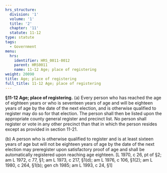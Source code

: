 ```yaml
---
hrs_structure:
  division: '1'
  volume: '1'
  title: '2'
  chapter: '11'
  statute: 11-12
type: statute
tags:
  - Government
menu:
  hrs:
    identifier: HRS_0011-0012
    parent: HRS0011
    name: 11-12 Age; place of registering
weight: 20090
title: Age; place of registering
full_title: 11-12 Age; place of registering
---
```

**§11-12 Age; place of registering.** (a) Every person who has reached the age of eighteen years or who is seventeen years of age and will be eighteen years of age by the date of the next election, and is otherwise qualified to register may do so for that election. The person shall then be listed upon the appropriate county general register and precinct list. No person shall register or vote in any other precinct than that in which the person resides except as provided in section 11-21.

(b) A person who is otherwise qualified to register and is at least sixteen years of age but will not be eighteen years of age by the date of the next election may preregister upon satisfactory proof of age and shall be automatically registered upon reaching age eighteen. [L 1970, c 26, pt of §2; am L 1972, c 77, §1; am L 1973, c 217, §1(d); am L 1976, c 106, §1(2); am L 1980, c 264, §1(b); gen ch 1985; am L 1993, c 24, §1]